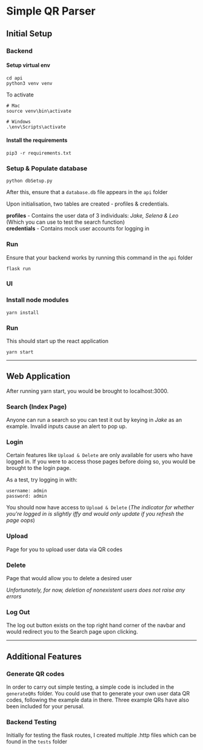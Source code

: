 # Simple QR Parser
## Initial Setup
### Backend 
#### Setup virtual env 
```
cd api
python3 venv venv
```
To activate
```
# Mac
source venv\bin\activate

# Windows
.\env\Scripts\activate
```

#### Install the requirements
```
pip3 -r requirements.txt
```

### Setup & Populate database
```
python dbSetup.py
```

After this, ensure that a ```database.db``` file appears in the ```api``` folder

Upon initialisation, two tables are created - profiles & credentials.

**profiles** - Contains the user data of 3 individuals: *Jake, Selena & Leo* (Which you can use to test the search function)  
**credentials** - Contains mock user accounts for logging in

### Run
Ensure that your backend works by running this command in the ```api``` folder
```
flask run
```

### UI

### Install node modules
```
yarn install
```

### Run
This should start up the react application
```
yarn start
```
---
## Web Application 
After running yarn start, you would be brought to localhost:3000. 

### Search (Index Page)
Anyone can run a search so you can test it out by keying in *Jake* as an example. Invalid inputs cause an alert to pop up.

### Login
Certain features like ```Upload & Delete``` are only available for users who have logged in. If you were to access those pages before doing so, you would be brought to the login page.  
  
As a test, try logging in with: 
```
username: admin
password: admin
```  

You should now have access to  ```Upload & Delete``` (*The indicator for whether you're logged in is slightly iffy and would only update if you refresh the page oops*)

### Upload
Page for you to upload user data via QR codes

### Delete
Page that would allow you to delete a desired user 

*Unfortunately, for now, deletion of nonexistent users does not raise any errors*

### Log Out
The log out button exists on the top right hand corner of the navbar and would redirect you to the Search page upon clicking.

---

## Additional Features
### Generate QR codes
In order to carry out simple testing, a simple code is included in the ```generateQRs``` folder. You could use that to generate your own user data QR codes, following the example data in there. Three example QRs have also been included for your perusal.

### Backend Testing
Initially for testing the flask routes, I created multiple .http files which can be found in the ```tests``` folder


